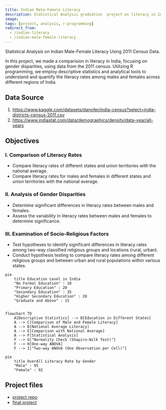 ```yaml
---
title: Indian Male-Female Literacy
description: Statistical Analysis graduation  project on literacy in India through R programming, utilizing descriptive statistics and analytical tools to uncover gender disparities | Census 2011
image: 
tags: [project, analysis, r-programming]
redirect_from:
  - /indian-literacy
  - /indian-male-female-literacy
---
```


Statistical Analysis on Indian Male-Female Literacy Using 2011 Census Data.

In this project, we made a comparision in literacy in India, focusing on gender disparities, using data from the 2011 census. Utilizing R programming, we employ descriptive statistics and analytical tools to understand and quantify the literacy rates among males and females across different regions of India.

## Data Source

1. <https://www.kaggle.com/datasets/danofer/india-census?select=india-districts-census-2011.csv>
2. <https://www.indiastat.com/data/demographics/density/data-year/all-years>

## Objectives

### I. Comparison of Literacy Rates

- Compare literacy rates of different states and union territories with the national average.
- Compare literacy rates for males and females in different states and union territories with the national average.

### II. Analysis of Gender Disparities

- Determine significant differences in literacy rates between males and females.
- Assess the variability in literacy rates between males and females to determine significance.

### III. Examination of Socio-Religious Factors

- Test hypotheses to identify significant differences in literacy rates among two-way classified religious groups and locations (rural, urban).
- Conduct hypothesis testing to compare literacy rates among different religious groups and between urban and rural populations within various states.


```mermaid
pie
    title Education Level in India
    "No Formal Education" : 10
    "Primary Education" : 20
    "Secondary Education" : 35
    "Higher Secondary Education" : 20
    "Graduate and Above" : 15


```

```mermaid
flowchart TD
    A[Descriptive Statistics] --> B[Education in Different States]
    A --> C[Comparison of Male and Female Literacy]
    A --> D[National Average Literacy]
    A --> E[Comparison with National Average]
    A --> F[Statistical Analysis]
    F --> G["Normality Check (Shapiro-Wilk Test)"]
    F --> H[One-way ANOVA]
    F --> I["Two-way ANOVA (One Observation per Cell)"]

```

```mermaid
pie
    title OverAll Literacy Rate by Gender
    "Male" : 95
    "Female" : 92
```



## Project files

- [project repo](https://github.com/mrinalcs/india-literacy)
- [final project](https://drive.google.com/drive/folders/1DgPTm5jvRlimD80-HjIT6CK9elssA9zO)
